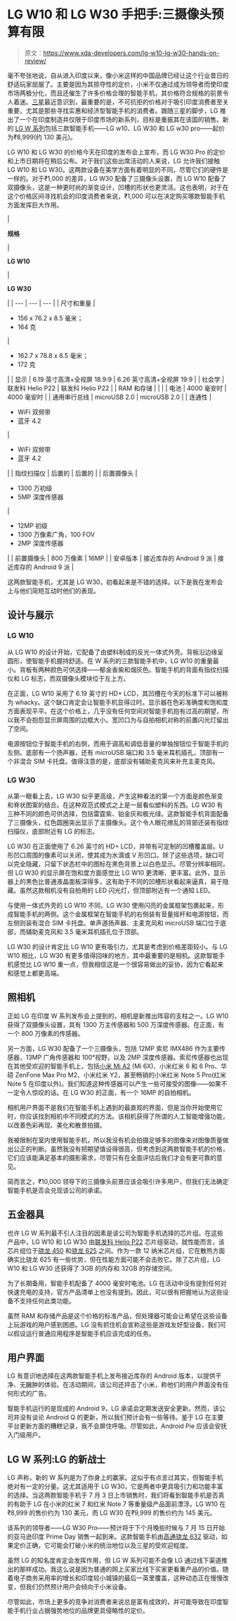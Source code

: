 # LG W10 和 LG W30 手把手:三摄像头预算有限

> 原文：<https://www.xda-developers.com/lg-w10-lg-w30-hands-on-review/>

毫不夸张地说，自从进入印度以来，像小米这样的中国品牌已经让这个行业昔日的舒适玩家屈服了。主要是因为其掠夺性的定价，小米不仅通过成为领导者而使印度市场两极分化，而且还催生了许多价格合理的智能手机，其价格符合规格的前景令人着迷。[三星](https://www.xda-developers.com/samsung-galaxy-m20-m10-india-launch/)最近意识到，最重要的是，不可抗拒的价格对于吸引印度消费者至关重要，尤其是那些寻找实惠和经济型智能手机的消费者。跟随三星的脚步，LG 推出了一个在印度制造并仅限于印度市场的新系列，目标是重振其在该国的销售。新的 [LG W 系列](https://www.xda-developers.com/lg-w-series-w10-w30-pro/)包括三款智能手机——LG w10、LG W30 和 LG w30 pro——起价为₹8,999(约 130 美元)。

LG W10 和 LG W30 的价格今天在印度的发布会上宣布，而 LG W30 Pro 的定价和上市日期将在稍后公布。对于我们这些出席活动的人来说，LG 允许我们接触 LG W10 和 LG W30。这两款设备在美学方面有着明显的不同，尽管它们的硬件是一样的。对于₹1,000 的差异，LG W30 配备了三摄像头设置，而 LG W10 配备了双摄像头，这是一种更时尚的渐变设计，凹槽的形状也更灵活。这也表明，对于在这个价格区间寻找机会的印度消费者来说，₹1,000 可以在决定购买哪款智能手机方面发挥巨大作用。

| 

**规格**

 | 

**LG W10**

 | 

**LG W30**

 |
| --- | --- | --- |
| 尺寸和重量 | 

*   156 x 76.2 x 8.5 毫米；
*   164 克

 | 

*   162.7 x 78.8 x 8.5 毫米；
*   172 克

 |
| 显示 | 6.19 英寸高清+全视屏 18.9:9 | 6.26 英寸高清+全视屏 19:9 |
| 社会学 | 联发科 Helio P22 | 联发科 Helio P22 |
| RAM 和存储 |  |  |
| 电池 | 4000 毫安时 | 4000 毫安时 |
| 通用串行总线 | microUSB 2.0 | microUSB 2.0 |
| 连通性 | 

*   WiFi 双频带
*   蓝牙 4.2

 | 

*   WiFi 双频带
*   蓝牙 4.2

 |
| 指纹扫描仪 | 后置的 | 后置的 |
| 后置摄像头 | 

*   1300 万初级
*   5MP 深度传感器

 | 

*   12MP 初级
*   1300 万像素广角，100 FOV
*   2MP 深度传感器

 |
| 前置摄像头 | 800 万像素 | 16MP |
| 安卓版本 | 接近库存的 Android 9 派 | 接近库存的 Android 9 派 |

这两款智能手机，尤其是 LG W30，初看起来是不错的选择。以下是我在发布会上与他们简短互动时他们的表现。

## 设计与展示

### LG W10

从 LG W10 的设计开始，它配备了由塑料制成的反光一体式外壳。背板沿边缘呈圆形，使智能手机握持舒适。在 W 系列的三款智能手机中，LG W10 的重量最小。背板有两种颜色可供选择——郁金香紫和烟灰色。智能手机的背面有指纹扫描仪和 LG 标志，而双摄像头模块位于左上方。

在正面，LG W10 采用了 6.19 英寸的 HD+ LCD，其凹槽在今天的标准下可以被称为 whacky。这个缺口肯定会让智能手机显得过时。显示器在色彩准确度和饱和度方面表现平平。在这个价格上，几乎没有任何空间对智能手机抱有过高的期望，所以我不会抱怨显示屏周围的边框大小。宽凹口为与自拍相机对称的前置闪光灯留出了空间。

电源按钮位于智能手机的右侧，而用于调高和调低音量的单独按钮位于智能手机的左侧。底部有一个扬声器，还有 microUSB 端口和 3.5 毫米耳机插孔，顶部有一个非混合 SIM 卡托盘。值得注意的是，底部没有辅助麦克风来补充主麦克风。

### LG W30

从第一眼看上去，LG W30 似乎更高级，产生这种看法的第一个方面是颜色渐变和脊状图案的结合。在这种双范式模式之上是一层看似塑料的东西。LG W30 有三种不同的颜色可供选择，包括雷霆紫、铂金灰和极光绿。这款智能手机背面配备了三摄像头，红色圆圈突出显示了主摄像头。这个令人眼花缭乱的背部还装有指纹扫描仪，底部附近有 LG 的标志。

LG W30 在正面使用了 6.26 英寸的 HD+ LCD，并带有可定制的凹槽覆盖层。U 形凹口周围的像素可以关闭，使其成为水滴或 V 形凹口。除了这些选项，缺口可以完全隐藏，只留下状态栏中的图标在黑色背景上以白色显示。尽管分辨率相同，但 LG W30 的显示屏在饱和度方面感觉比 LG W10 更清晰、更丰富。此外，显示器上的黑色比普通液晶面板深得多，这有助于不同的凹槽形状看起来逼真，易于隐藏。虽然这款相机没有自拍用的 LED 闪光灯，但顶部附近有一个通知 LED。

与使用一体式外壳的 LG W10 不同，LG W30 使用闪亮的金属框架包裹起来，形成智能手机的两侧。这个金属框架在智能手机的右侧装有音量摇杆和电源按钮，而左侧则装有混合 SIM 卡托盘。单声道扬声器、主麦克风和 microUSB 端口位于底部，而辅助麦克风和 3.5 毫米耳机插孔位于顶部。

LG W30 的设计肯定比 LG W10 更有吸引力，尤其是考虑到价格差距较小。与 LG W10 相比，LG W30 有更多值得回味的地方，其中最重要的是相机。这款智能手机感觉比 LG W10 重一点，但我相信这是一个很容易做出的妥协，因为它看起来和感觉上都更高端。

## 照相机

正如 LG 在印度 W 系列发布会上提到的，相机是新推出阵容的支柱之一。LG W10 获得了双摄像头设置，具有 1300 万主传感器和 500 万深度传感器。在正面，有一个 800 万像素的传感器。

另一方面，LG W30 配备了一个三摄像头，包括 12MP 索尼 IMX486 作为主要传感器，13MP 广角传感器和 100°视野，以及 2MP 深度传感器。索尼传感器也出现在其他受欢迎的智能手机上，包括[小米 Mi A2](https://www.xda-developers.com/xiaomi-mi-a2-review/) (Mi 6X)、小米红米 6 和 6 Pro、华硕 ZenFone Max Pro M2、小米红米 Y2，甚至畅销的小米红米 Note 5 Pro(红米 Note 5 在印度以外)。我们知道这种传感器可以产生一些可接受的图像——如果不一定令人惊叹的话。在 LG W30 的正面，有一个 16MP 的自拍相机。

相机用户界面不是我们在智能手机上遇到的最直观的界面，但是当你开始使用它时，你应该找到相机中不同模式的方法。该相机获得了所谓的人工智能增强功能，以改善色彩再现、美化和散景拍摄。

我被限制在室内使用智能手机，所以我没有机会拍摄足够多的图像来对图像质量做出公正的判断。虽然我没有把期望值设得很高，但考虑到这两款智能手机的价格，它们应该能满足基本的摄影需求，尽管只有在全面评估后我们才会有更可靠的意见。

简而言之，₹10,000 领导下的三摄像头前景应该会吸引许多用户，但我们无法确定智能手机是否会兑现该公司的承诺。

## 五金器具

也许 LG W 系列最不引人注目的因素是该公司为智能手机选择的芯片组。在这些产品中，LG W10 和 LG W30 由[联发科 Helio P22](https://www.xda-developers.com/mediatek-helio-p22-unveiled-ai-frameworks/) 芯片组驱动，就性能而言，该芯片组位于[骁龙 450](https://www.xda-developers.com/qualcomm-snapdragon-450-wear-fingerprint-sensors/) 和[骁龙 625](https://www.xda-developers.com/tag/qualcomm-snapdragon-625/) 之间。作为一款 12 纳米芯片组，它在散热方面确实比骁龙 625 有一些优势，但在性能方面可能不会击败它。除了芯片组，LG W10 和 LG W30 还获得了 3GB 的内存和 32GB 的存储空间。

为了长期备用，智能手机配备了 4000 毫安时电池。LG 在活动中没有提到任何对快速充电的支持，官方产品清单上也没有提到。因此，可以很有把握地认为这些设备不支持任何此类功能。

虽然 RAM 和存储产品是这个价格的标准产品，但处理器可能会让希望在这些设备上玩游戏的用户感到困惑。LG 没有抓住机会宣称这些是游戏友好型设备，我们可以假设运行普通应用程序是智能手机应该完成的任务。

## 用户界面

LG 有意识地选择在这两款智能手机上发布接近库存的 Android 版本，以提供干净、无臃肿的体验。在活动期间，该公司还抨击了小米，称他们的用户界面没有任何形式的广告。

智能手机运行的是现成的 Android 9，LG 承诺会定期发送安全更新。然而，该公司并没有谈论 Android Q 的更新，所以我们预计会有一些等待。鉴于 LG 在主要平台更新方面的糟糕记录，我不会屏住呼吸。尽管如此，Android Pie 应该会安抚入门级用户。

## LG W 系列:LG 的新战士

LG 声称，新的 W 系列是为了你身上的赢家。这似乎有点言过其实，但智能手机绝对有一定的分量。这尤其适用于 LG W30，它是两者中更具吸引力和功能丰富的选择。当这两款智能手机于 7 月 3 日上市销售时，我们将看到智能手机是否真的有助于 LG 在小米的红米 7 和红米 Note 7 等重量级产品面前漂浮。LG W10 在₹8,999 的售价约为 130 美元，而 LG W30 在₹9,999 的售价约为 145 美元。

该系列的领导者——LG W30 Pro——预计将于下个月晚些时候与 7 月 15 日开始的亚马逊印度 Prime Day 销售一起到来。这款智能手机由[高通骁龙 632](https://www.xda-developers.com/qualcomm-snapdragon-632-439-429-mobile-platforms/) 驱动，如果定价正确，它可能会打破小米的统治地位以及三星的受欢迎程度。

虽然 LG 的知名度肯定会发挥作用，但 LG W 系列可能不会像 LG 通过线下渠道推出的那样成功。我这么说是因为普通的网上买家比线下买家更看重产品的价值。随着电子商务采用率的增长和印度较小城镇的最后一英里覆盖，这种动态正在慢慢改变，但我们仍然预计用户会倾向于小米设备。

尽管如此，市场上更多的竞争对消费者来说总是富有成效的，并可能导致在印度智能手机行业占据强势地位的品牌更具侵略性的定价。